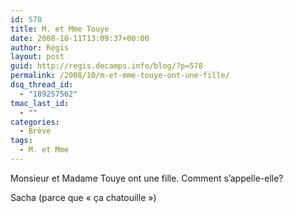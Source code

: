```yaml
---
id: 578
title: M. et Mme Touye
date: 2008-10-11T13:09:37+00:00
author: Régis
layout: post
guid: http://regis.decamps.info/blog/?p=578
permalink: /2008/10/m-et-mme-touye-ont-une-fille/
dsq_thread_id:
  - "189257562"
tmac_last_id:
  - ""
categories:
  - Brève
tags:
  - M. et Mme
---
```

Monsieur et Madame Touye ont une fille. Comment s’appelle-elle?
  
<!--more-->


  
Sacha (parce que « ça chatouille »)
